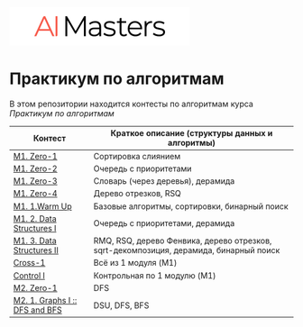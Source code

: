 ![AI Masters](aimasters.svg)

<h1>Практикум по алгоритмам</h1>

В этом репозитории находится контесты по алгоритмам курса _Практикум по алгоритмам_

| Контест                                  | Краткое описание (структуры данных и алгоритмы)                                        |
| ---------------------------------------- | -------------------------------------------------------------------------------------- |
| [M1. Zero-1](M-1-0-1)                    | Сортировка слиянием                                                                    |
| [M1. Zero-2](M-1-0-2)                    | Очередь с приоритетами                                                                 |
| [M1. Zero-3](M-1-0-3)                    | Словарь (через деревья), дерамида                                                      |
| [M1. Zero-4](M-1-0-4)                    | Дерево отрезков, RSQ                                                                   |
| [M1. 1.Warm Up](M-1-1)                   | Базовые алгоритмы, сортировки, бинарный поиск                                          |
| [M1. 2. Data Structures I](M-1-2)        | Очередь с приоритетами, дерамида                                                       |
| [M1. 3. Data Structures II](M-1-3)       | RMQ, RSQ, дерево Фенвика, дерево отрезков, sqrt-декомпозиция, дерамида, бинарный поиск |
| [Cross-1](Cross-1)                       | Всё из 1 модуля (M1)                                                                   |
| [Control I](Control-1)                   | Контрольная по 1 модулю (M1)                                                           |
| [M2. Zero-1](M-2-0-1)                    | DFS                                                                                    |
| [M2. 1. Graphs I :: DFS and BFS ](M-2-1) | DSU, DFS, BFS                                                                          |
